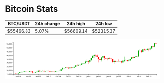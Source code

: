 # Bitcoin Stats

BTC/USDT|24h change|24h high|24h low|
|---|---|---|---|
|$55466.83|5.07%|$56609.14|$52315.37|

<img src="./chart.svg">
